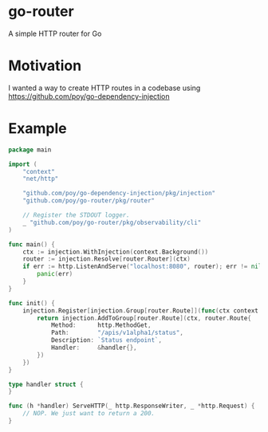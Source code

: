 # go-router
A simple HTTP router for Go

# Motivation
I wanted a way to create HTTP routes in a codebase using https://github.com/poy/go-dependency-injection

# Example

```go
package main

import (
	"context"
	"net/http"

	"github.com/poy/go-dependency-injection/pkg/injection"
	"github.com/poy/go-router/pkg/router"

	// Register the STDOUT logger.
	_ "github.com/poy/go-router/pkg/observability/cli"
)

func main() {
	ctx := injection.WithInjection(context.Background())
	router := injection.Resolve[router.Router](ctx)
	if err := http.ListenAndServe("localhost:8080", router); err != nil {
		panic(err)
	}
}

func init() {
	injection.Register[injection.Group[router.Route]](func(ctx context.Context) injection.Group[router.Route] {
		return injection.AddToGroup[router.Route](ctx, router.Route{
			Method:      http.MethodGet,
			Path:        "/apis/v1alpha1/status",
			Description: `Status endpoint`,
			Handler:     &handler{},
		})
	})
}

type handler struct {
}

func (h *handler) ServeHTTP(_ http.ResponseWriter, _ *http.Request) {
	// NOP. We just want to return a 200.
}
```
